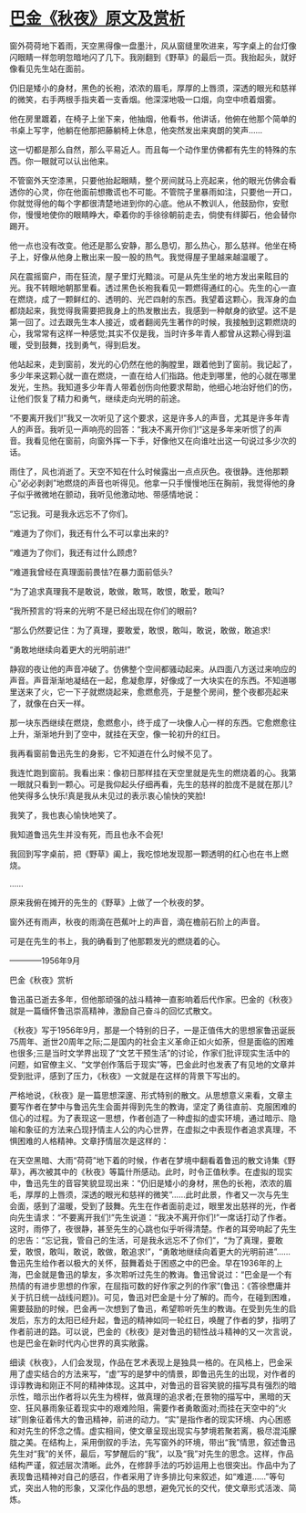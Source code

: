 # [巴金《秋夜》原文及赏析](https://www.vrrw.net/wx/8928.html)

窗外荷荷地下着雨，天空黑得像一盘墨汁，风从窗缝里吹进来，写字桌上的台灯像闪眼睛一样忽明忽暗地闪了几下。我刚翻到《野草》的最后一页。我抬起头，就好像看见先生站在面前。

仍旧是矮小的身材，黑色的长袍，浓浓的眉毛，厚厚的上唇须，深透的眼光和慈祥的微笑，右手两根手指夹着一支香烟。他深深地吸一口烟，向空中喷着烟雾。

他在房里踱着，在椅子上坐下来，他抽烟，他看书，他讲话，他俯在他那个简单的书桌上写字，他躺在他那把藤躺椅上休息，他突然发出来爽朗的笑声……

这一切都是那么自然，那么平易近人。而且每一个动作里仿佛都有先生的特殊的东西。你一眼就可以认出他来。



不管窗外天空漆黑，只要他抬起眼睛，整个房间就马上亮起来，他的眼光仿佛会看透你的心灵，你在他面前想撒谎也不可能。不管院子里暴雨如注，只要他一开口，你就觉得他的每个字都很清楚地进到你的心底。他从不教训人，他鼓励你，安慰你，慢慢地使你的眼睛睁大，牵着你的手徐徐朝前走去，倘使有绊脚石，他会替你踢开。

他一点也没有改变。他还是那么安静，那么恳切，那么热心，那么慈祥。他坐在椅子上，好像从他身上散出来一股一股的热气。我觉得屋子里越来越温暖了。

风在震摇窗户，雨在狂流，屋子里灯光黯淡。可是从先生坐的地方发出来眩目的光。我不转眼地朝那里看。透过黑色长袍我看见一颗燃得通红的心。先生的心一直在燃烧，成了一颗鲜红的、透明的、光芒四射的东西。我望着这颗心，我浑身的血都烧起来，我觉得我需要把我身上的热发散出去，我感到一种献身的欲望。这不是第一回了。过去跟先生本人接近，或者翻阅先生著作的时候，我接触到这颗燃烧的心，我常常有这样一种感觉;其实不仅是我，当时许多年青人都曾从这颗心得到温暖，受到鼓舞，找到勇气，得到启发。

他站起来，走到窗前，发光的心仍然在他的胸膛里，跟着他到了窗前。我记起了，多少年来这颗心就一直在燃烧，一直在给人们指路。他走到哪里，他的心就在哪里发光，生热。我知道多少年青人带着创伤向他要求帮助，他细心地治好他们的伤，让他们恢复了精力和勇气，继续走向光明的前途。

“不要离开我们!”我又一次听见了这个要求，这是许多人的声音，尤其是许多年青人的声音。我听见一声响亮的回答：“我决不离开你们!”这是多年来听惯了的声音。我看见他在窗前，向窗外挥一下手，好像他又在向谁吐出这一句说过多少次的话。

雨住了，风也消逝了。天空不知在什么时候露出一点点灰色。夜很静。连他那颗心“必必剥剥”地燃烧的声音也听得见。他拿一只手慢慢地压在胸前，我觉得他的身子似乎微微地在颤动，我听见他激动地、带感情地说：

“忘记我。可是我永远忘不了你们。

“难道为了你们，我还有什么不可以拿出来的?

“难道为了你们，我还有过什么顾虑?

“难道我曾经在真理面前畏怯?在暴力面前低头?

“为了追求真理我不是敢说，敢做，敢骂，敢恨，敢爱，敢叫?

“我所预言的‘将来的光明’不是已经出现在你们的眼前?

“那么仍然要记住：为了真理，要敢爱，敢恨，敢叫，敢说，敢做，敢追求!

“勇敢地继续向着更大的光明前进!”

静寂的夜让他的声音冲破了。仿佛整个空间都骚动起来。从四面八方送过来响应的声音。声音渐渐地凝结在一起，愈凝愈厚，好像成了一大块实在的东西。不知道哪里送来了火，它一下子就燃烧起来，愈燃愈亮，于是整个房间，整个夜都亮起来了，就像在白天一样。

那一块东西继续在燃烧，愈燃愈小，终于成了一块像人心一样的东西。它愈燃愈往上升，渐渐地升到了空中，就挂在天空，像一轮初升的红日。

我再看窗前鲁迅先生的身影，它不知道在什么时候不见了。

我连忙跑到窗前。我看出来：像初日那样挂在天空里就是先生的燃烧着的心。我第一眼就只看到一颗心。可是我仰起头仔细再看，先生的慈祥的脸庞不是就在那儿?他笑得多么快乐!真是我从未见过的表示衷心愉快的笑脸!

我笑了，我也衷心愉快地笑了。

我知道鲁迅先生并没有死，而且也永不会死!

我回到写字桌前，把《野草》阖上，我吃惊地发现那一颗透明的红心也在书上燃烧。

……

原来我俯在摊开的先生的《野草》上做了一个秋夜的梦。

窗外还有雨声，秋夜的雨滴在芭蕉叶上的声音，滴在檐前石阶上的声音。

可是在先生的书上，我的确看到了他那颗发光的燃烧着的心。

————1956年9月

巴金《秋夜》赏析

鲁迅虽已逝去多年，但他那顽强的战斗精神一直影响着后代作家。巴金的《秋夜》就是一篇缅怀鲁迅崇高精神，激励自己奋斗的回忆式散文。

《秋夜》写于1956年9月，那是一个特别的日子，一是正值伟大的思想家鲁迅诞辰75周年、逝世20周年之际;二是国内的社会主义革命正如火如荼，但是面临的困难也很多;三是当时文学界出现了“文艺干预生活”的讨论，作家们批评现实生活中的问题，如官僚主义、“文学创作落后于现实”等，巴金此时也发表了有见地的文章并受到批评，感到了压力，《秋夜》一文就是在这样的背景下写出的。

严格地说，《秋夜》是一篇思想深邃、形式特别的散文。从思想意义来看，文章主要写作者在梦中与鲁迅先生会面并得到先生的教诲，坚定了勇往直前、克服困难的信心的过程。为了表现这一思想，作者创造了一种虚拟的虚实环境，通过暗示、隐喻和象征的方法来凸现抒情主人公的内心世界，在虚拟之中表现作者追求真理，不惧困难的人格精神。文章抒情层次是这样的：

在天空黑暗、大雨“荷荷”地下着的时候，作者在梦境中翻看着鲁迅的散文诗集《野草》，再次被其中的《秋夜》等篇什所感动。此时，时令正值秋季。在虚拟的现实中，鲁迅先生的音容笑貌显现出来：“仍旧是矮小的身材，黑色的长袍，浓浓的眉毛，厚厚的上唇须，深透的眼光和慈祥的微笑”……此时此景，作者又一次与先生会面，感到了温暖，受到了鼓舞。先生在作者面前走过，眼里发出慈祥的光，作者向先生请求：“不要离开我们!”先生说道：“我决不离开你们!”一席话打动了作者。这时，雨停了，夜很静，甚至先生的心跳也似乎听得清楚。作者的耳旁响起了先生的忠告：“忘记我，管自己的生活，可是我永远忘不了你们”，“为了真理，要敢爱，敢恨，敢叫，敢说，敢做，敢追求!”，“勇敢地继续向着更大的光明前进”……鲁迅先生给作者以极大的关怀，鼓舞着处于困惑之中的巴金。早在1936年的上海，巴金就是鲁迅的挚友，多次聆听过先生的教诲。鲁迅曾说过：“巴金是一个有热情的有进步思想的作家，在屈指可数的好作家之列的作家”(鲁迅：《答徐懋庸并关于抗日统一战线问题》)。可见，鲁迅对巴金是十分了解的。而今，在碰到困难，需要鼓励的时候，巴金再一次想到了鲁迅，希望聆听先生的教诲。在受到先生的启发后，东方的太阳已经升起，鲁迅的精神如同一轮红日，唤醒了作者的梦，指明了作者前进的路。可以说，巴金的《秋夜》是对鲁迅的韧性战斗精神的又一次言说，也是巴金在新时代内心世界的真实敞露。

细读《秋夜》，人们会发现，作品在艺术表现上是独具一格的。在风格上，巴金采用了虚实结合的方法来写，“虚”写的是梦中的情景，即鲁迅先生的出现，对作者的谆谆教诲和刚正不阿的精神体现。这其中，对鲁迅的音容笑貌的描写具有强烈的暗示性，暗示出作者将以先生为榜样，做真理的追求者;在景物的描写中，黑暗的天空、狂风暴雨象征着现实中的艰难险阻，需要作者勇敢面对;而挂在天空中的“火球”则象征着伟大的鲁迅精神，前进的动力。“实”是指作者的现实环境、内心困惑和对先生的怀念之情。虚实相间，使文章呈现出现实与梦境若聚若离，极尽混沌朦胧之美。在结构上，采用倒叙的手法，先写窗外的环境，带出“我”情思，叙述鲁迅先生对“我”的关怀，最后，写梦醒后的“我”，以及“我”对先生的思念。这样，作品结构严谨，叙述层次清晰。此外，在修辞手法的巧妙运用上也很突出。作品中为了表现鲁迅精神对自己的感召，作者采用了许多排比句来叙述，如“难道……”等句式，突出人物的形象，又深化作品的思想，避免冗长的交代，使文章形式活泼、简炼。

